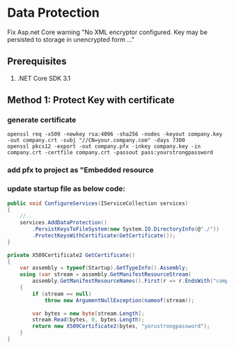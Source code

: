 # Data Protection

Fix Asp.net Core warning "No XML encryptor configured. Key may be persisted to storage in unencrypted form ..."

## Prerequisites

1. .NET Core SDK 3.1

## Method 1: Protect Key with certificate

### generate certificate

```shell
openssl req -x509 -newkey rsa:4096 -sha256 -nodes -keyout company.key -out company.crt -subj "//CN=your.company.com" -days 7300
openssl pkcs12 -export -out company.pfx -inkey company.key -in company.crt -certfile company.crt -passout pass:yourstrongpassword
```

### add pfx to project as "Embedded resource

### update startup file as below code:

```csharp
public void ConfigureServices(IServiceCollection services)
{
    //..
    services.AddDataProtection()
        .PersistKeysToFileSystem(new System.IO.DirectoryInfo(@"./"))
        .ProtectKeysWithCertificate(GetCertificate());
}
 
private X509Certificate2 GetCertificate()
{
    var assembly = typeof(Startup).GetTypeInfo().Assembly;
    using (var stream = assembly.GetManifestResourceStream(
        assembly.GetManifestResourceNames().First(r => r.EndsWith("company.pfx"))))
    {
        if (stream == null)
            throw new ArgumentNullException(nameof(stream));
 
        var bytes = new byte[stream.Length];
        stream.Read(bytes, 0, bytes.Length);
        return new X509Certificate2(bytes, "yorustrongpassword");
    }
}
```